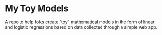 # My Toy Models
A repo to help folks create "toy" mathematical models in the form of linear and logistic regressions based on data collected through a simple web app.
